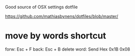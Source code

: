 Good source of OSX settings dotfile

https://github.com/mathiasbynens/dotfiles/blob/master/

# move by words shortcut

forw: Esc + F
back: Esc + B
delete word: Send Hex 0x1B 0x08
